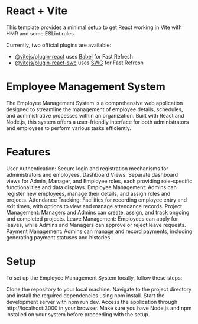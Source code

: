 # React + Vite

This template provides a minimal setup to get React working in Vite with HMR and some ESLint rules.

Currently, two official plugins are available:

- [@vitejs/plugin-react](https://github.com/vitejs/vite-plugin-react/blob/main/packages/plugin-react/README.md) uses [Babel](https://babeljs.io/) for Fast Refresh
- [@vitejs/plugin-react-swc](https://github.com/vitejs/vite-plugin-react-swc) uses [SWC](https://swc.rs/) for Fast Refresh


# Employee Management System

The Employee Management System is a comprehensive web application designed to streamline the management of employee details, schedules, and administrative processes within an organization. Built with React and Node.js, this system offers a user-friendly interface for both administrators and employees to perform various tasks efficiently.

# Features

User Authentication: Secure login and registration mechanisms for administrators and employees.
Dashboard Views: Separate dashboard views for Admin, Manager, and Employee roles, each providing role-specific functionalities and data displays.
Employee Management: Admins can register new employees, manage their details, and assign roles and projects.
Attendance Tracking: Facilities for recording employee entry and exit times, with options to view and manage attendance records.
Project Management: Managers and Admins can create, assign, and track ongoing and completed projects.
Leave Management: Employees can apply for leaves, while Admins and Managers can approve or reject leave requests.
Payment Management: Admins can manage and record payments, including generating payment statuses and histories.

# Setup

To set up the Employee Management System locally, follow these steps:

Clone the repository to your local machine.
Navigate to the project directory and install the required dependencies using npm install.
Start the development server with npm run dev.
Access the application through http://localhost:3000 in your browser.
Make sure you have Node.js and npm installed on your system before proceeding with the setup.

